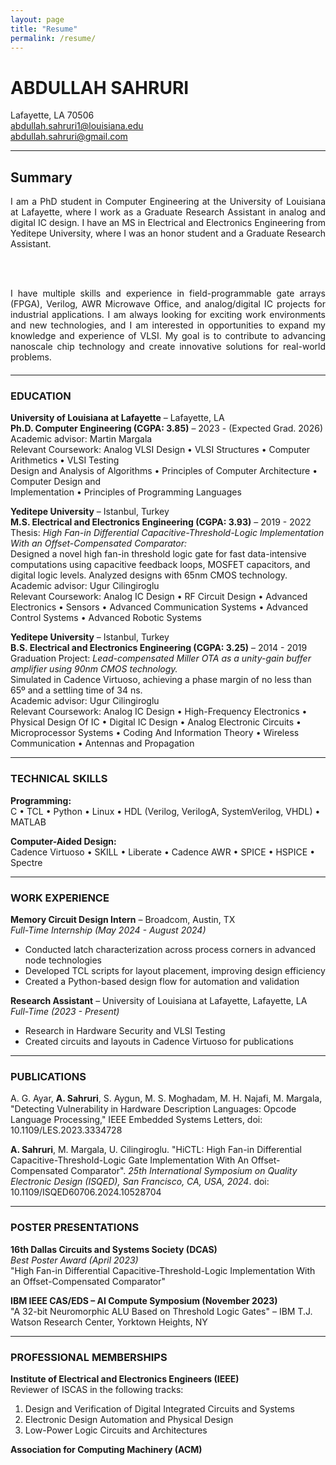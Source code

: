 ```yaml
---
layout: page
title: "Resume"
permalink: /resume/
---
```


# ABDULLAH SAHRURI  
Lafayette, LA 70506  
abdullah.sahruri1@louisiana.edu  
abdullah.sahruri@gmail.com

---

## Summary

<div style="text-align: justify; margin-bottom: 20px;">
  I am a PhD student in Computer Engineering at the University of Louisiana at Lafayette, where I work as a Graduate Research Assistant in analog and digital IC design. I have an MS in Electrical and Electronics Engineering from Yeditepe University, where I was an honor student and a Graduate Research Assistant.
  
  <br><br>
  
  I have multiple skills and experience in field-programmable gate arrays (FPGA), Verilog, AWR Microwave Office, and analog/digital IC projects for industrial applications. I am always looking for exciting work environments and new technologies, and I am interested in opportunities to expand my knowledge and experience of VLSI. My goal is to contribute to advancing nanoscale chip technology and create innovative solutions for real-world problems.
</div>

---

### EDUCATION  

**University of Louisiana at Lafayette** – Lafayette, LA  
**Ph.D. Computer Engineering (CGPA: 3.85)** – 2023 - (Expected Grad. 2026)  
Academic advisor: Martin Margala  
Relevant Coursework: Analog VLSI Design • VLSI Structures • Computer Arithmetics • VLSI Testing  
Design and Analysis of Algorithms • Principles of Computer Architecture • Computer Design and  
Implementation • Principles of Programming Languages  

**Yeditepe University** – Istanbul, Turkey  
**M.S. Electrical and Electronics Engineering (CGPA: 3.93)** – 2019 - 2022  
Thesis: *High Fan-in Differential Capacitive-Threshold-Logic Implementation With an Offset-Compensated Comparator:*  
Designed a novel high fan-in threshold logic gate for fast data-intensive computations using capacitive feedback loops, MOSFET capacitors, and digital logic levels. Analyzed designs with 65nm CMOS technology.  
Academic advisor: Ugur Cilingiroglu  
Relevant Coursework: Analog IC Design • RF Circuit Design • Advanced Electronics • Sensors • Advanced Communication Systems • Advanced Control Systems • Advanced Robotic Systems  

**Yeditepe University** – Istanbul, Turkey  
**B.S. Electrical and Electronics Engineering (CGPA: 3.25)** – 2014 - 2019  
Graduation Project: *Lead-compensated Miller OTA as a unity-gain buffer amplifier using 90nm CMOS technology.*  
Simulated in Cadence Virtuoso, achieving a phase margin of no less than 65º and a settling time of 34 ns.  
Academic advisor: Ugur Cilingiroglu  
Relevant Coursework: Analog IC Design • High-Frequency Electronics • Physical Design Of IC • Digital IC Design • Analog Electronic Circuits • Microprocessor Systems • Coding And Information Theory • Wireless Communication • Antennas and Propagation  

---

### TECHNICAL SKILLS  

**Programming:**  
C • TCL • Python • Linux • HDL (Verilog, VerilogA, SystemVerilog, VHDL) • MATLAB  

**Computer-Aided Design:**  
Cadence Virtuoso • SKILL • Liberate • Cadence AWR • SPICE • HSPICE • Spectre  

---

### WORK EXPERIENCE  

**Memory Circuit Design Intern** – Broadcom, Austin, TX  
*Full-Time Internship (May 2024 - August 2024)*  
- Conducted latch characterization across process corners in advanced node technologies  
- Developed TCL scripts for layout placement, improving design efficiency  
- Created a Python-based design flow for automation and validation  

**Research Assistant** – University of Louisiana at Lafayette, Lafayette, LA  
*Full-Time (2023 - Present)*  
- Research in Hardware Security and VLSI Testing  
- Created circuits and layouts in Cadence Virtuoso for publications  

---

### PUBLICATIONS  

A. G. Ayar, **A. Sahruri**, S. Aygun, M. S. Moghadam, M. H. Najafi, M. Margala, "Detecting Vulnerability in Hardware Description Languages: Opcode Language Processing," IEEE Embedded Systems Letters, doi: 10.1109/LES.2023.3334728  

**A. Sahruri**, M. Margala, U. Cilingiroglu. "HiCTL: High Fan-in Differential Capacitive-Threshold-Logic Gate Implementation With An Offset-Compensated Comparator". *25th International Symposium on Quality Electronic Design (ISQED), San Francisco, CA, USA, 2024*. doi: 10.1109/ISQED60706.2024.10528704  

---

### POSTER PRESENTATIONS  

**16th Dallas Circuits and Systems Society (DCAS)**  
*Best Poster Award (April 2023)*  
"High Fan-in Differential Capacitive-Threshold-Logic Implementation With an Offset-Compensated Comparator"  

**IBM IEEE CAS/EDS – AI Compute Symposium (November 2023)**  
"A 32-bit Neuromorphic ALU Based on Threshold Logic Gates" – IBM T.J. Watson Research Center, Yorktown Heights, NY  

---

### PROFESSIONAL MEMBERSHIPS  

**Institute of Electrical and Electronics Engineers (IEEE)**  
Reviewer of ISCAS in the following tracks:  
1. Design and Verification of Digital Integrated Circuits and Systems  
2. Electronic Design Automation and Physical Design  
3. Low-Power Logic Circuits and Architectures  

**Association for Computing Machinery (ACM)**

